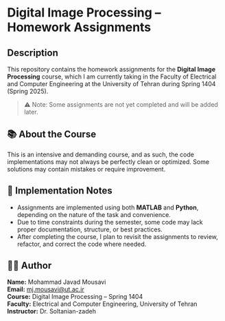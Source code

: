 # Digital Image Processing – Homework Assignments

## Description
This repository contains the homework assignments for the **Digital Image Processing** course, which I am currently taking in the Faculty of Electrical and Computer Engineering at the University of Tehran during Spring 1404 (Spring 2025).

> ⚠️ Note: Some assignments are not yet completed and will be added later.

## 📚 About the Course

This is an intensive and demanding course, and as such, the code implementations may not always be perfectly clean or optimized. Some solutions may contain mistakes or require improvement.

## 🧠 Implementation Notes

- Assignments are implemented using both **MATLAB** and **Python**, depending on the nature of the task and convenience.
- Due to time constraints during the semester, some code may lack proper documentation, structure, or best practices.
- After completing the course, I plan to revisit the assignments to review, refactor, and correct the code where needed.

## 👨‍🎓 Author

**Name:** Mohammad Javad Mousavi   
**Email:** mj.mousavi@ut.ac.ir  
**Course:** Digital Image Processing – Spring 1404  
**Faculty:** Electrical and Computer Engineering, University of Tehran  
**Instructor:** Dr. Soltanian-zadeh

